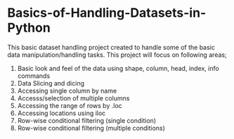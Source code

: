# Basics-of-Handling-Datasets-in-Python
This basic dataset handling project created to handle some of the basic data manipulation/handling tasks.
This project will focus on following areas;
1. Basic look and feel of the data using shape, column, head, index, info commands
2. Data Slicing and dicing
3. Accessing single column  by name
4. Accesss/selection of multiple columns
5. Accessing the range of rows by .loc
6. Accessing locations using iloc
7. Row-wise conditional filtering (single condition) 
8. Row-wise conditional filtering (multiple conditions)
